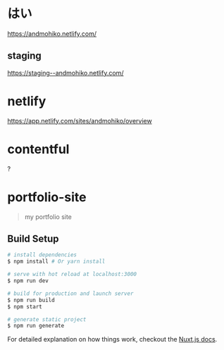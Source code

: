 # はい
https://andmohiko.netlify.com/

## staging
https://staging--andmohiko.netlify.com/

# netlify
https://app.netlify.com/sites/andmohiko/overview

# contentful
?

# portfolio-site

> my portfolio site

## Build Setup

``` bash
# install dependencies
$ npm install # Or yarn install

# serve with hot reload at localhost:3000
$ npm run dev

# build for production and launch server
$ npm run build
$ npm start

# generate static project
$ npm run generate
```

For detailed explanation on how things work, checkout the [Nuxt.js docs](https://github.com/nuxt/nuxt.js).

